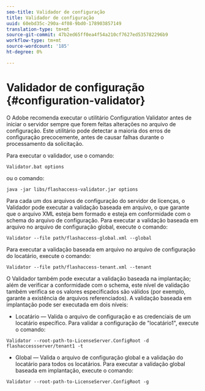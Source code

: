 ```yaml
---
seo-title: Validador de configuração
title: Validador de configuração
uuid: 60ebd35c-290a-4f08-9bd0-178903857149
translation-type: tm+mt
source-git-commit: 47b2ed65ff0ea4f54a210cf7627ed535782296b9
workflow-type: tm+mt
source-wordcount: '185'
ht-degree: 0%

---
```



# Validador de configuração {#configuration-validator}

O Adobe recomenda executar o utilitário Configuration Validator antes de iniciar o servidor sempre que forem feitas alterações no arquivo de configuração. Este utilitário pode detectar a maioria dos erros de configuração precocemente, antes de causar falhas durante o processamento da solicitação.

Para executar o validador, use o comando:

```
Validator.bat options  
```

ou o comando:

```
java -jar libs/flashaccess-validator.jar options 
```

Para cada um dos arquivos de configuração do servidor de licenças, o Validador pode executar a validação baseada em arquivo, o que garante que o arquivo XML esteja bem formado e esteja em conformidade com o schema do arquivo de configuração. Para executar a validação baseada em arquivo no arquivo de configuração global, execute o comando:

```
Validator --file path/flashaccess-global.xml --global
```

Para executar a validação baseada em arquivo no arquivo de configuração do locatário, execute o comando:

```
Validator --file path/flashaccess-tenant.xml --tenant
```

O Validador também pode executar a validação baseada na implantação; além de verificar a conformidade com o schema, este nível de validação também verifica se os valores especificados são válidos (por exemplo, garante a existência de arquivos referenciados). A validação baseada em implantação pode ser executada em dois níveis:

* Locatário — Valida o arquivo de configuração e as credenciais de um locatário específico. Para validar a configuração de &quot;locatário1&quot;, execute o comando:

```
Validator --root-path-to-LicenseServer.ConfigRoot -d flashaccessserver/tenant1 -t 
```

* Global — Valida o arquivo de configuração global e a validação do locatário para todos os locatários. Para executar a validação global baseada em implantação, execute o comando:

```
Validator --root-path-to-LicenseServer.ConfigRoot -g 
```

